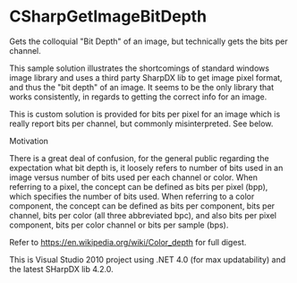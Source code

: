 # CSharpGetImageBitDepth

Gets the colloquial "Bit Depth" of an image, but technically gets the bits per channel.

This sample solution illustrates the shortcomings of standard windows image library
and uses a third party SharpDX lib to get image pixel format, and thus the "bit depth" of an image. 
It seems to be the only library that works consistently, in regards to getting the correct info for an image.

This is custom solution is provided for bits per pixel for an image which is really report bits per channel, but commonly misinterpreted. See below.

Motivation

There is a great deal of confusion, for the general public regarding the expectation what bit depth is,
it loosely refers to number of bits used in an image versus number of bits used per each channel or color.
When referring to a pixel, the concept can be defined as bits per pixel (bpp),
which specifies the number of bits used. When referring to a color component, 
the concept can be defined as bits per component, bits per channel, bits per color 
(all three abbreviated bpc), and also bits per pixel component, bits per color channel 
or bits per sample (bps).

Refer to https://en.wikipedia.org/wiki/Color_depth for full digest.

This is Visual Studio 2010 project using .NET 4.0 (for max updatability) and the latest SHarpDX lib 4.2.0.
